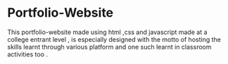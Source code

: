 # Portfolio-Website
This portfolio-website made using html ,css and javascript made at a college entrant level , is especially designed with the motto of hosting the skills learnt through various platform and one such learnt in classroom activities too  .
